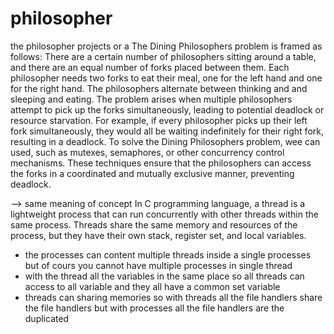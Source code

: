 # philosopher
the philosopher projects or a The Dining Philosophers problem is framed as follows: There are a certain number of philosophers sitting around a table, and there are an equal number of forks placed between them. Each philosopher needs two forks to eat their meal, one for the left hand and one for the right hand. The philosophers alternate between thinking and and sleeping and eating.
The problem arises when multiple philosophers attempt to pick up the forks simultaneously, leading to potential deadlock or resource starvation. For example, if every philosopher picks up their left fork simultaneously, they would all be waiting indefinitely for their right fork, resulting in a deadlock.
To solve the Dining Philosophers problem, wee can used, such as mutexes, semaphores, or other concurrency control mechanisms. These techniques ensure that the philosophers can access the forks in a coordinated and mutually exclusive manner, preventing deadlock.

--> same meaning of concept
In C programming language, a thread is a lightweight process that can run concurrently with other threads within the same process. Threads share the same memory and resources of the process, but they have their own stack, register set, and local variables.
* the processes can content multiple threads inside a single processes  but of cours you cannot have multiple processes in single thread
* with the thread all the variables in the same place so all threads can access to all variable and they all have a common set variable
* threads can sharing memories  so with threads all the file handlers share the file handlers but with processes all the file handlers are the duplicated
